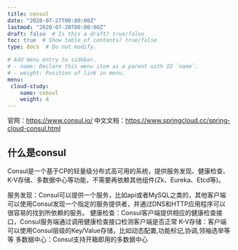 ```yaml
---
title: consul
date: "2020-07-27T00:00:00Z"
lastmod: "2020-07-20T00:00:00Z"
draft: false  # Is this a draft? true/false
toc: true  # Show table of contents? true/false
type: docs  # Do not modify.

# Add menu entry to sidebar.
# - name: Declare this menu item as a parent with ID `name`.
# - weight: Position of link in menu.
menu:
 cloud-study:
    name: consul
    weight: 4
---
```


官网：https://www.consul.io/
中文文档：https://www.springcloud.cc/spring-cloud-consul.html
## 什么是consul

Consul是一个基于CP的轻量级分布式高可用的系统，提供服务发现、健康检查、K-V存储、多数据中心等功能，不需要再依赖其他组件(Zk、Eureka、Etcd等)。

服务发现：Consul可以提供一个服务，比如api或者MySQL之类的，其他客户端可以使用Consul发现一个指定的服务提供者，并通过DNS和HTTP应用程序可以很容易的找到所依赖的服务。
健康检查：Consul客户端提供相应的健康检查接口，Consul服务端通过调用健康检查接口检测客户端是否正常
K-V存储：客户端可以使用Consul层级的Key/Value存储，比如动态配置,功能标记,协调,领袖选举等等
多数据中心：Consul支持开箱即用的多数据中心
